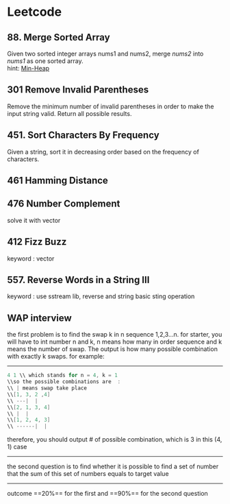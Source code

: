 # Leetcode

## 88. Merge Sorted Array   
Given two sorted integer arrays nums1 and nums2, merge *nums2* into *nums1* as one sorted array.  
hint: [Min-Heap](http://yuweiichen.com/merge-two-array/ "MergeSortedArray")
 
## 301 Remove Invalid Parentheses

Remove the minimum number of invalid parentheses in order to make the input string valid. Return all possible results.

## 451. Sort Characters By Frequency  
Given a string, sort it in decreasing order based on the frequency of characters.  

## 461 Hamming Distance

## 476 Number Complement
solve it with vector<int>

## 412 Fizz Buzz
keyword : vector<string>  


## 557. Reverse Words in a String III  
keyword : use sstream lib, reverse and string basic sting operation  




## WAP interview
the first problem is to find the swap k in n sequence 1,2,3...n.
for starter, you will have to int number n and k, n means how many in order sequence and k means the number of swap. The output is how many possible combination with exactly k swaps.
for example:

----------

```cpp
4 1 \\ which stands for n = 4, k = 1
\\so the possible combinations are  :  
\\ | means swap take place
\\[1, 3, 2 ,4]  
\\ ---|  |  
\\[2, 1, 3, 4]  
\\ |  |  
\\[1, 2, 4, 3]  
\\ ------|  |  
```  
therefore, you should output # of possible combination, which is 3 in this (4, 1) case

----------

the second question is to find whether it is possible to find a set of number that the sum of this set of numbers equals to target value


------------

outcome ==20%== for the first and ==90%== for the second question
